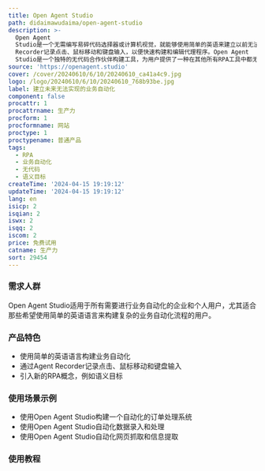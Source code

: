 ```yaml
---
title: Open Agent Studio
path: didaimawudaima/open-agent-studio
description: >-
  Open Agent
  Studio是一个无需编写易碎代码选择器或计算机视觉，就能够使用简单的英语来建立以前无法实现的业务自动化的新一代RPA工具。我们引入了强大的新RPA概念，例如“语义目标”，以简单的语言来创建比之前一代易碎代码选择器更稳健且易于使用的代理程序。用户可以使用Agent
  Recorder记录点击、鼠标移动和键盘输入，以便快速构建和编辑代理程序。Open Agent
  Studio是一个独特的无代码合作伙伴构建工具，为用户提供了一种在其他所有RPA工具中都无法实现的解决方案。
source: 'https://openagent.studio'
cover: /cover/20240610/6/10/20240610_ca41a4c9.jpg
logo: /logo/20240610/6/10/20240610_768b93be.jpg
label: 建立未来无法实现的业务自动化
component: false
procattr: 1
procattrname: 生产力
procform: 1
procformname: 网站
proctype: 1
proctypename: 普通产品
tags:
  - RPA
  - 业务自动化
  - 无代码
  - 语义目标
createTime: '2024-04-15 19:19:12'
updateTime: '2024-04-15 19:19:12'
lang: en
isicp: 2
isqian: 2
iswx: 2
isqq: 2
iscom: 2
price: 免费试用
catname: 生产力
sort: 29454
---
```




### 需求人群
Open Agent Studio适用于所有需要进行业务自动化的企业和个人用户，尤其适合那些希望使用简单的英语语言来构建复杂的业务自动化流程的用户。

### 产品特色
* 使用简单的英语语言构建业务自动化
* 通过Agent Recorder记录点击、鼠标移动和键盘输入
* 引入新的RPA概念，例如语义目标

### 使用场景示例
* 使用Open Agent Studio构建一个自动化的订单处理系统
* 使用Open Agent Studio自动化数据录入和处理
* 使用Open Agent Studio自动化网页抓取和信息提取

### 使用教程


  

